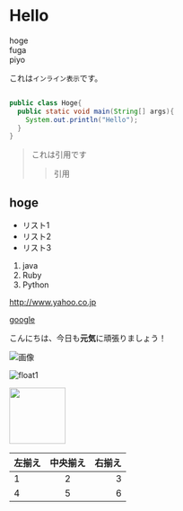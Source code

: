 # Hello

hoge  
fuga  
piyo

これは`インライン表示`です。

```java:Hoge.java

public class Hoge{
  public static void main(String[] args){
    System.out.println("Hello");
  }
}

```

>これは引用です
>
>>引用

hoge
---

- リスト1
- リスト2
- リスト3

1. java
1. Ruby
1. Python

<http://www.yahoo.co.jp>

[google](http://www.yahoo.co.jp)

こんにちは、今日も**元気**に頑張りましょう！

![画像](https://joytas.net/php/man.jpg)

![float1](https://user-images.githubusercontent.com/74162122/99324991-ab6be300-28b8-11eb-95c4-c4199b9d6dce.jpg)

<img src="https://user-images.githubusercontent.com/74162122/99324991-ab6be300-28b8-11eb-95c4-c4199b9d6dce.jpg" width="100" >

| 左揃え | 中央揃え | 右揃え |
|:---|:---:|---:|
|1 |2 |3 |
|4 |5 |6 |
